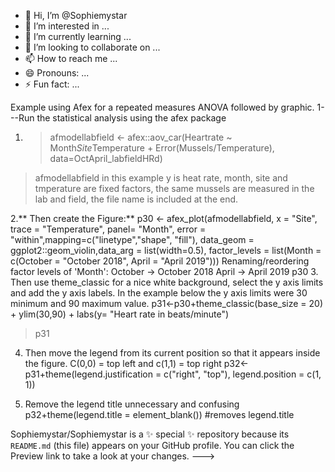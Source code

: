 - 👋 Hi, I’m @Sophiemystar
- 👀 I’m interested in ...
- 🌱 I’m currently learning ...
- 💞️ I’m looking to collaborate on ...
- 📫 How to reach me ...
- 😄 Pronouns: ...
- ⚡ Fun fact: ...

Example using Afex for a repeated measures ANOVA followed by graphic.
1---Run the statistical analysis using the afex package
1.	> afmodellabfield <- afex::aov_car(Heartrate ~ Month*Site*Temperature + Error(Mussels/Temperature), data=OctApril_labfieldHRd)
> afmodellabfield
> in this example y is heat rate, month, site and tmperature are fixed factors, the same mussels are measured in the lab and field, the file name is included at the end.
> 
2.**	Then create the Figure:**
p30 <- afex_plot(afmodellabfield, x = "Site", trace = "Temperature", panel= "Month", error = "within",mapping=c("linetype","shape", "fill"), data_geom = ggplot2::geom_violin,data_arg = list(width=0.5), factor_levels = list(Month = c(October = "October 2018", April = "April 2019")))
Renaming/reordering factor levels of 'Month':
  October -> October 2018
April -> April 2019
  p30
3. Then use theme_classic for a nice white background, select the y axis limits and add the y axis labels. In the example below the y axis limits were 30 minimum and 90 maximum value.
p31<-p30+theme_classic(base_size = 20) + ylim(30,90) + labs(y= "Heart rate in beats/minute")
> p31
4. Then move the legend from its current position so that it appears inside the figure. C(0,0) = top left and c(1,1) = top right
p32<-p31+theme(legend.justification = c("right", "top"), legend.position = c(1, 1))

5. Remove the legend title unnecessary and confusing
p32+theme(legend.title = element_blank()) #removes legend.title

Sophiemystar/Sophiemystar is a ✨ special ✨ repository because its `README.md` (this file) appears on your GitHub profile.
You can click the Preview link to take a look at your changes.
--->
